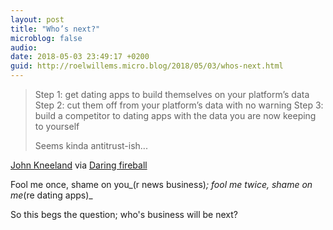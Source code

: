 ```yaml
---
layout: post
title: "Who’s next?"
microblog: false
audio: 
date: 2018-05-03 23:49:17 +0200
guid: http://roelwillems.micro.blog/2018/05/03/whos-next.html
---
```

> Step 1: get dating apps to build themselves on your platform’s data 
Step 2: cut them off from your platform’s data with no warning 
Step 3: build a competitor to dating apps with the data you are now keeping to yourself
>
> Seems kinda antitrust-ish...

[John Kneeland](https://mobile.twitter.com/SirKneeland/status/991373570730147840) via [Daring fireball](https://www.theverge.com/2018/5/1/17307782/facebook-tinder-dating-app-f8-match-okcupid)

Fool me once, shame on you_(r news business)_; fool me twice, shame on me_(re dating apps)_ 

So this begs the question; who's business will be next?

